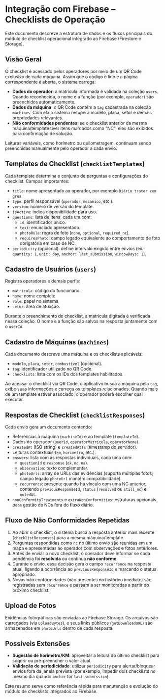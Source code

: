 # Integração com Firebase – Checklists de Operação

Este documento descreve a estrutura de dados e os fluxos principais do módulo de checklist operacional integrado ao Firebase (Firestore e Storage).

## Visão Geral

O checklist é acessado pelos operadores por meio de um QR Code exclusivo de cada máquina. Assim que o código é lido e a página correspondente é aberta, o sistema carrega:

- **Dados do operador**: a matrícula informada é validada na coleção `users`. Quando reconhecida, o nome e a função (por exemplo, `operador`) são preenchidos automaticamente.
- **Dados da máquina**: o QR Code contém a `tag` cadastrada na coleção `machines`. Com ela o sistema recupera modelo, placa, setor e demais propriedades relevantes.
- **Não conformidades pendentes**: se o checklist anterior da mesma máquina/template tiver itens marcados como "NC", eles são exibidos para confirmação de solução.

Leituras variáveis, como horímetro ou quilometragem, continuam sendo preenchidas manualmente pelo operador a cada envio.

## Templates de Checklist (`checklistTemplates`)

Cada template determina o conjunto de perguntas e configurações do checklist. Campos importantes:

- `title`: nome apresentado ao operador, por exemplo `Diário trator com grua`.
- `type`: perfil responsável (`operador`, `mecanico`, etc.).
- `version`: número de versão do template.
- `isActive`: indica disponibilidade para uso.
- `questions`: lista de itens, cada um com:
  - `id`: identificador único.
  - `text`: enunciado apresentado.
  - `photoRule`: regra de foto (`none`, `optional`, `required_nc`).
  - `requiresPhoto`: campo legado equivalente ao comportamento de foto obrigatória em caso de NC.
- `periodicity` (opcional): define intervalo exigido entre envios (ex.: `quantity: 1`, `unit: day`, `anchor: last_submission`, `windowDays: 1`).

## Cadastro de Usuários (`users`)

Registra operadores e demais perfis:

- `matricula`: código do funcionário.
- `nome`: nome completo.
- `role`: papel no sistema.
- `setor`: área de atuação.

Durante o preenchimento do checklist, a matrícula digitada é verificada nessa coleção. O nome e a função são salvos na resposta juntamente com o `userId`.

## Cadastro de Máquinas (`machines`)

Cada documento descreve uma máquina e os checklists aplicáveis:

- `modelo`, `placa`, `setor`, `combustivel` (opcional).
- `tag`: identificador utilizado no QR Code.
- `checklists`: lista com os IDs dos templates habilitados.

Ao acessar o checklist via QR Code, o aplicativo busca a máquina pela `tag`, exibe suas informações e carrega os templates relacionados. Quando mais de um template estiver associado, o operador poderá escolher qual executar.

## Respostas de Checklist (`checklistResponses`)

Cada envio gera um documento contendo:

- Referências à máquina (`machineId`) e ao template (`templateId`).
- Dados do operador (`userId`, `operatorMatricula`, `operatorNome`).
- `createdAt` (ISO string) e `createdAtTs` (timestamp do servidor).
- Leituras contextuais (`km`, `horimetro`, etc.).
- `answers`: lista com as respostas individuais, cada uma com:
  - `questionId` e `response` (`ok`, `nc`, `na`).
  - `observation`: texto complementar.
  - `photoUrls`: array de URLs das evidências (suporta múltiplas fotos; campo legado `photoUrl` mantém compatibilidade).
  - `recurrence`: presente quando há vínculo com uma NC anterior, contendo `previousResponseId`, `status` (`resolved` ou `still_nc`) e `notedAt`.
- `nonConformityTreatments` e `extraNonConformities`: estruturas opcionais para gestão de NCs fora do fluxo diário.

## Fluxo de Não Conformidades Repetidas

1. Ao abrir o checklist, o sistema busca a resposta anterior mais recente (`checklistResponses`) para a mesma máquina/template.
2. Perguntas respondidas como `nc` no último envio são reunidas em um mapa e apresentadas ao operador com observações e fotos anteriores.
3. Antes de enviar o novo checklist, o operador deve informar se cada pendência foi **resolvida** ou continua **não conforme**.
4. Durante o envio, essa decisão gera o campo `recurrence` na resposta atual, ligando a ocorrência ao `previousResponseId` e marcando o status apropriado.
5. Novas não conformidades (não presentes no histórico imediato) são registradas sem `recurrence` e passam a ser monitoradas a partir do próximo checklist.

## Upload de Fotos

Evidências fotográficas são enviadas ao Firebase Storage. Os arquivos são carregados (via `uploadBytes`), e seus links públicos (`getDownloadURL`) são armazenados em `photoUrls` dentro de cada resposta.

## Possíveis Extensões

- **Sugestão de horímetro/KM**: aproveitar a leitura do último checklist para sugerir ou pré-preencher o valor atual.
- **Validação de periodicidade**: utilizar `periodicity` para alertar/bloquear envios fora da janela prevista (por exemplo, impedir dois checklists no mesmo dia quando `anchor` for `last_submission`).

Este resumo serve como referência rápida para manutenção e evolução do módulo de checklists integrados ao Firebase.
